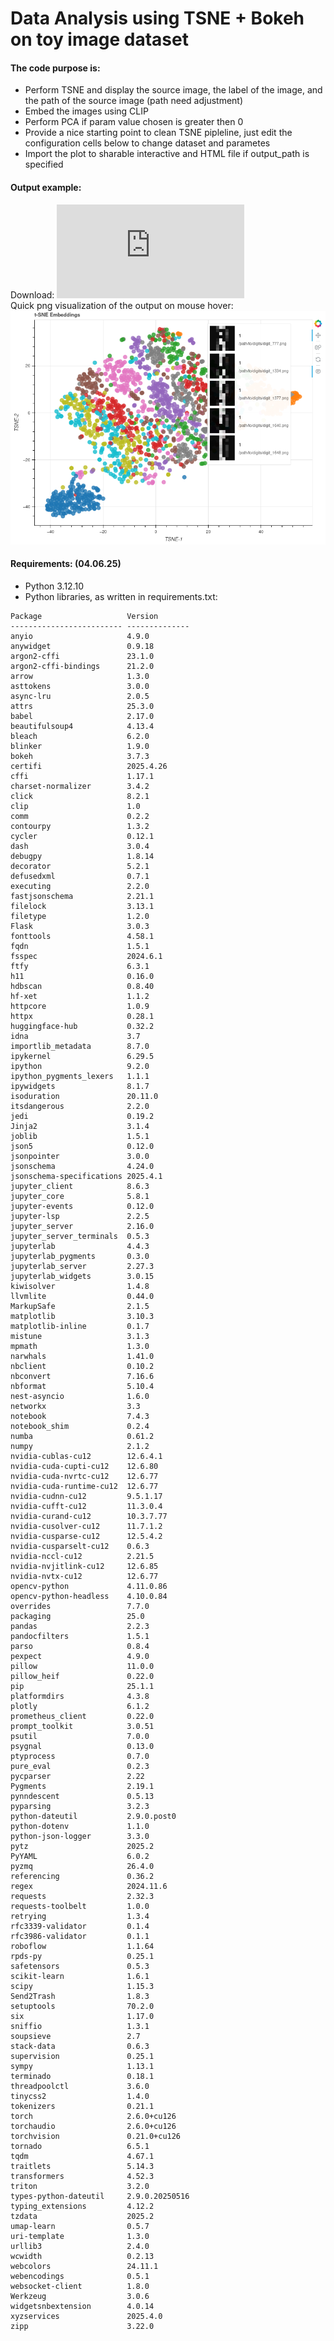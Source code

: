 # Data Analysis using TSNE + Bokeh on toy image dataset

#### The code purpose is:
- Perform TSNE and display the source image, the label of the image, and the path of the source image (path need adjustment)
- Embed the images using CLIP
- Perform PCA if param value chosen is greater then 0
- Provide a nice starting point to clean TSNE pipleline, just edit the configuration cells below to change dataset and parametes
- Import the plot to sharable interactive and HTML file if output_path is specified

#### Output example:
Download: ![tsne_bokeh_toy_output.html](https://github.com/tomervazana/TSNE-Bokeh-on-a-toy-image-dataset/blob/main/tsne_bokeh_toy_output.html)
<br>Quick png visualization of the output on mouse hover:
![Output Example](images/Screenshot_from_2025-06-04_16-58-59.png)

<!--
TODO: 
#### Fully Interactive Version  
Click the badge below to step into the real-time dashboard with all interactive tooling enabled:  
[![Open Interactive Dashboard](https://img.shields.io/badge/Open-Interactive%20Bokeh-blue)](https://<your-username>.github.io/<your-repo>/interactive_daily_sales.html)
-->

#### Requirements: (04.06.25)
- Python 3.12.10
- Python libraries, as written in requirements.txt:
```
Package                   Version
------------------------- --------------
anyio                     4.9.0
anywidget                 0.9.18
argon2-cffi               23.1.0
argon2-cffi-bindings      21.2.0
arrow                     1.3.0
asttokens                 3.0.0
async-lru                 2.0.5
attrs                     25.3.0
babel                     2.17.0
beautifulsoup4            4.13.4
bleach                    6.2.0
blinker                   1.9.0
bokeh                     3.7.3
certifi                   2025.4.26
cffi                      1.17.1
charset-normalizer        3.4.2
click                     8.2.1
clip                      1.0
comm                      0.2.2
contourpy                 1.3.2
cycler                    0.12.1
dash                      3.0.4
debugpy                   1.8.14
decorator                 5.2.1
defusedxml                0.7.1
executing                 2.2.0
fastjsonschema            2.21.1
filelock                  3.13.1
filetype                  1.2.0
Flask                     3.0.3
fonttools                 4.58.1
fqdn                      1.5.1
fsspec                    2024.6.1
ftfy                      6.3.1
h11                       0.16.0
hdbscan                   0.8.40
hf-xet                    1.1.2
httpcore                  1.0.9
httpx                     0.28.1
huggingface-hub           0.32.2
idna                      3.7
importlib_metadata        8.7.0
ipykernel                 6.29.5
ipython                   9.2.0
ipython_pygments_lexers   1.1.1
ipywidgets                8.1.7
isoduration               20.11.0
itsdangerous              2.2.0
jedi                      0.19.2
Jinja2                    3.1.4
joblib                    1.5.1
json5                     0.12.0
jsonpointer               3.0.0
jsonschema                4.24.0
jsonschema-specifications 2025.4.1
jupyter_client            8.6.3
jupyter_core              5.8.1
jupyter-events            0.12.0
jupyter-lsp               2.2.5
jupyter_server            2.16.0
jupyter_server_terminals  0.5.3
jupyterlab                4.4.3
jupyterlab_pygments       0.3.0
jupyterlab_server         2.27.3
jupyterlab_widgets        3.0.15
kiwisolver                1.4.8
llvmlite                  0.44.0
MarkupSafe                2.1.5
matplotlib                3.10.3
matplotlib-inline         0.1.7
mistune                   3.1.3
mpmath                    1.3.0
narwhals                  1.41.0
nbclient                  0.10.2
nbconvert                 7.16.6
nbformat                  5.10.4
nest-asyncio              1.6.0
networkx                  3.3
notebook                  7.4.3
notebook_shim             0.2.4
numba                     0.61.2
numpy                     2.1.2
nvidia-cublas-cu12        12.6.4.1
nvidia-cuda-cupti-cu12    12.6.80
nvidia-cuda-nvrtc-cu12    12.6.77
nvidia-cuda-runtime-cu12  12.6.77
nvidia-cudnn-cu12         9.5.1.17
nvidia-cufft-cu12         11.3.0.4
nvidia-curand-cu12        10.3.7.77
nvidia-cusolver-cu12      11.7.1.2
nvidia-cusparse-cu12      12.5.4.2
nvidia-cusparselt-cu12    0.6.3
nvidia-nccl-cu12          2.21.5
nvidia-nvjitlink-cu12     12.6.85
nvidia-nvtx-cu12          12.6.77
opencv-python             4.11.0.86
opencv-python-headless    4.10.0.84
overrides                 7.7.0
packaging                 25.0
pandas                    2.2.3
pandocfilters             1.5.1
parso                     0.8.4
pexpect                   4.9.0
pillow                    11.0.0
pillow_heif               0.22.0
pip                       25.1.1
platformdirs              4.3.8
plotly                    6.1.2
prometheus_client         0.22.0
prompt_toolkit            3.0.51
psutil                    7.0.0
psygnal                   0.13.0
ptyprocess                0.7.0
pure_eval                 0.2.3
pycparser                 2.22
Pygments                  2.19.1
pynndescent               0.5.13
pyparsing                 3.2.3
python-dateutil           2.9.0.post0
python-dotenv             1.1.0
python-json-logger        3.3.0
pytz                      2025.2
PyYAML                    6.0.2
pyzmq                     26.4.0
referencing               0.36.2
regex                     2024.11.6
requests                  2.32.3
requests-toolbelt         1.0.0
retrying                  1.3.4
rfc3339-validator         0.1.4
rfc3986-validator         0.1.1
roboflow                  1.1.64
rpds-py                   0.25.1
safetensors               0.5.3
scikit-learn              1.6.1
scipy                     1.15.3
Send2Trash                1.8.3
setuptools                70.2.0
six                       1.17.0
sniffio                   1.3.1
soupsieve                 2.7
stack-data                0.6.3
supervision               0.25.1
sympy                     1.13.1
terminado                 0.18.1
threadpoolctl             3.6.0
tinycss2                  1.4.0
tokenizers                0.21.1
torch                     2.6.0+cu126
torchaudio                2.6.0+cu126
torchvision               0.21.0+cu126
tornado                   6.5.1
tqdm                      4.67.1
traitlets                 5.14.3
transformers              4.52.3
triton                    3.2.0
types-python-dateutil     2.9.0.20250516
typing_extensions         4.12.2
tzdata                    2025.2
umap-learn                0.5.7
uri-template              1.3.0
urllib3                   2.4.0
wcwidth                   0.2.13
webcolors                 24.11.1
webencodings              0.5.1
websocket-client          1.8.0
Werkzeug                  3.0.6
widgetsnbextension        4.0.14
xyzservices               2025.4.0
zipp                      3.22.0
```
